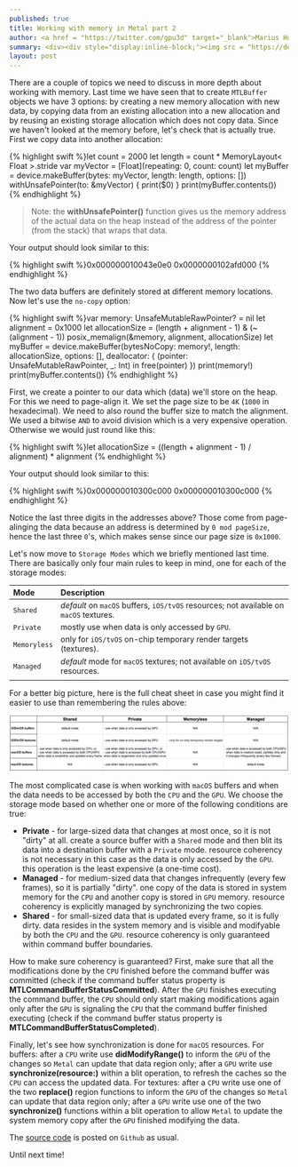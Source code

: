 ```yaml
---
published: true
title: Working with memory in Metal part 2
author: <a href = "https://twitter.com/gpu3d" target="_blank">Marius Horga</a>
summary: <div><div style="display:inline-block;"><img src = "https://devimages.apple.com.edgekey.net/assets/elements/icons/metal/metal-128x128_2x.png" alt="Metal" height="160" width="160"></div><div style="display:inline-block; width:75%; padding-left:1.5em; color:grey; vertical-align:middle;">Looking again at the memory models in Metal. Analyzing data copy vs no-copy methods. Understanding stack vs heap allocations. Page aligning the data using posix_memalign(). Looking again at the resource storage modes - Shared, Private, Memoryless and Managed. Considerations about resource coherency and synchronization between CPU and GPU.</div></div>
layout: post
---
```

There are a couple of topics we need to discuss in more depth about working with memory. Last time we have seen that to create `MTLBuffer` objects we have 3 options: by creating a new memory allocation with new data, by copying data from an existing allocation into a new allocation and by reusing an existing storage allocation which does not copy data. Since we haven't looked at the memory before, let's check that is actually true. First we copy data into another allocation:
 
{% highlight swift %}let count = 2000
let length = count * MemoryLayout< Float >.stride
var myVector = [Float](repeating: 0, count: count)
let myBuffer = device.makeBuffer(bytes: myVector, length: length, options: [])
withUnsafePointer(to: &myVector) { print($0) }
print(myBuffer.contents())
{% endhighlight %}
 
> Note: the __withUnsafePointer()__ function gives us the memory address of the actual data on the heap instead of the address of the pointer (from the stack) that wraps that data.
 
Your output should look similar to this:
 
{% highlight swift %}0x000000010043e0e0
0x0000000102afd000
{% endhighlight %}

The two data buffers are definitely stored at different memory locations. Now let's use the `no-copy` option:
 
{% highlight swift %}var memory: UnsafeMutableRawPointer? = nil
let alignment = 0x1000
let allocationSize = (length + alignment - 1) & (~(alignment - 1))
posix_memalign(&memory, alignment, allocationSize)
let myBuffer = device.makeBuffer(bytesNoCopy: memory!, 
				 length: allocationSize, 
				 options: [], 
				 deallocator: { (pointer: UnsafeMutableRawPointer, _: Int) in 
					free(pointer) 
				 })
print(memory!)
print(myBuffer.contents())
{% endhighlight %}
 
First, we create a pointer to our data which (data) we'll store on the heap. For this we need to page-align it. We set the page size to be `4K` (`1000` in hexadecimal). We need to also round the buffer size to match the alignment. We used a bitwise `AND` to avoid division which is a very expensive operation. Otherwise we would just round like this: 
 
{% highlight swift %}let allocationSize = ((length + alignment - 1) / alignment) * alignment
{% endhighlight %}
 
Your output should look similar to this:
 
{% highlight swift %}0x000000010300c000
0x000000010300c000
{% endhighlight %}
 
Notice the last three digits in the addresses above? Those come from page-alinging the data because an address is determined by `0 mod pageSize`, hence the last three `0`'s, which makes sense since our page size is `0x1000`.
 
Let's now move to `Storage Modes` which we briefly mentioned last time. There are basically only four main rules to keep in mind, one for each of the storage modes:
 
|Mode|Description|
|:--|:--|
|`Shared`|_default_ on `macOS` buffers, `iOS/tvOS` resources; not available on `macOS` textures.|
|`Private`|mostly use when data is only accessed by `GPU`.|
|`Memoryless`|only for `iOS/tvOS` on-chip temporary render targets (textures).|
|`Managed`|_default_ mode for `macOS` textures; not available on `iOS/tvOS` resources.|
||
 
For a better big picture, here is the full cheat sheet in case you might find it easier to use than remembering the rules above:
 
![alt text](https://github.com/MetalKit/images/blob/master/storage-modes.png?raw=true "Storage Modes")
 
The most complicated case is when working with `macOS` buffers and when the data needs to be accessed by both the `CPU` and the `GPU`. We choose the storage mode based on whether one or more of the following conditions are true:
 
* __Private__ - for large-sized data that changes at most once, so it is not "dirty" at all. create a source buffer with a `Shared` mode and then blit its data into a destination buffer with a `Private` mode. resource coherency is not necessary in this case as the data is only accessed by the `GPU`. this operation is the least expensive (a one-time cost).
* __Managed__ - for medium-sized data that changes infrequently (every few frames), so it is partially "dirty". one copy of the data is stored in system memory for the `CPU` and another copy is stored in `GPU` memory. resource coherency is explicitly managed by synchronizing the two copies.
* __Shared__ - for small-sized data that is updated every frame, so it is fully dirty. data resides in the system memory and is visible and modifyable by both the `CPU` and the `GPU`. resource coherency is only guaranteed within command buffer boundaries.
 
How to make sure coherency is guaranteed? First, make sure that all the modifications done by the `CPU` finished before the command buffer was committed (check if the command buffer status property is __MTLCommandBufferStatusCommitted__). After the `GPU` finishes executing the command buffer, the `CPU` should only start making modifications again only after the `GPU` is signaling the `CPU` that the command buffer finished executing (check if the command buffer status property is __MTLCommandBufferStatusCompleted__).
 
Finally, let's see how synchronization is done for `macOS` resources. For buffers: after a `CPU` write use __didModifyRange()__ to inform the `GPU` of the changes so `Metal` can update that data region only; after a `GPU` write use __synchronize(resource:)__ within a blit operation, to refresh the caches so the `CPU` can access the updated data. For textures: after a `CPU` write use one of the two __replace()__ region functions to inform the `GPU` of the changes so `Metal` can update that data region only; after a `GPU` write use one of the two __synchronize()__ functions within a blit operation to allow `Metal` to update the system memory copy after the `GPU` finished modifying the data. 
 
The [source code](https://github.com/MetalKit/metal) is posted on `Github` as usual.
 
Until next time!
